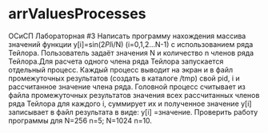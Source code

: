 # arrValuesProcesses
ОСиСП Лабораторная #3
Написать программу нахождения массива значений функции y[i]=sin(2*PI*i/N) (i=0,1,2...N-1) с использованием ряда Тейлора.
Пользователь задаёт значения N и количество n членов ряда Тейлора.Для расчета одного члена ряда Тейлора запускается отдельный процесс. Каждый процесс выводит на экран и в файл промежуточных результатов (создать в каталоге /tmp) свой pid, i и рассчитанное значение члена ряда.
Головной процесс считывает из файла промежуточных результатов значения всех рассчитанных членов ряда Тейлора для каждого i,
суммирует их и полученное значение y[i] записывает в файл результата в виде: y[i] =значение. Проверить работу программы для N=256 n=5; N=1024 n=10.
